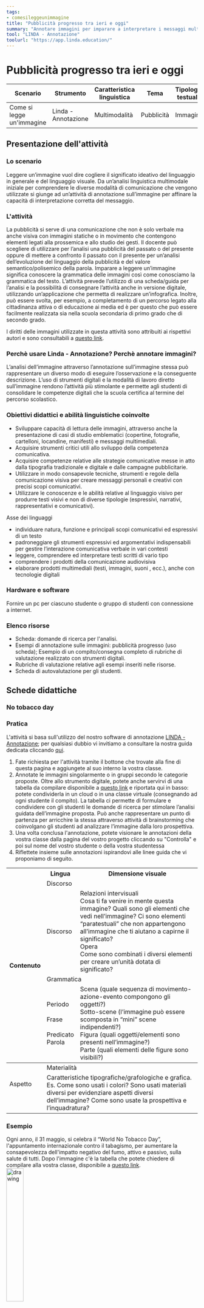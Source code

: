 ```yaml
---
tags: 
- comesileggeunimmagine
title: "Pubblicità progresso tra ieri e oggi"
summary: "Annotare immagini per imparare a interpretare i messaggi multimodali"
tool: "LINDA - Annotazione"
toolurl: "https://app.linda.education/"
---
```

# Pubblicità progresso tra ieri e oggi

<table><thead><tr><th>Scenario</th><th>Strumento</th><th>Caratteristica linguistica</th><th>Tema</th><th>Tipologia testuale</th><th>Tempo stimato</th><th>Destinatari</th><th>BES/Difficoltà</th></tr></thead><tbody><tr><td>Come si legge un'immagine</td><td>Linda - Annotazione</td><td>Multimodalità</td><td>Pubblicità</td><td>Immagini</td><td>1h30</td><td>Triennio SS2</td><td>🟢</td></tr></tbody></table>

## Presentazione dell'attività

<div class="accordion">

### Lo scenario 
Leggere un’immagine vuol dire cogliere il significato ideativo del linguaggio in generale e del linguaggio visuale. Da un’analisi linguistica multimodale iniziale per comprendere le diverse modalità di comunicazione che vengono utilizzate si giunge ad un’attività di annotazione sull’immagine per affinare la capacità di interpretazione corretta del messaggio. 

### L'attività
La pubblicità si serve di una comunicazione che non è solo verbale ma anche visiva con immagini statiche o in movimento che contengono elementi legati alla prossemica e allo studio dei gesti. Il docente può scegliere di utilizzare per l’analisi una pubblicità del passato o del presente oppure di mettere a confronto il passato con il presente per un’analisi dell’evoluzione del linguaggio della pubblicità e del valore semantico/polisemico della parola. Imparare a leggere un’immagine significa conoscere la grammatica delle immagini così come conosciamo la grammatica del testo. 
L’attività prevede l’utilizzo di una scheda/guida per l’analisi e la possibilità di consegnare l’attività anche in versione digitale, utilizzando un’applicazione che permetta di realizzare un’infografica. Inoltre, può essere svolta, per esempio, a completamento di un percorso legato alla cittadinanza attiva o di educazione ai media ed è per questo che può essere facilmente realizzata sia nella scuola secondaria di primo grado che di secondo grado.

I diritti delle immagini utilizzate in questa attività sono attribuiti ai rispettivi autori e sono consultabili a <a href="https://docs.google.com/document/d/1jrNlFpo6AR_iGnRX2DD4suMXkiM8CUP7o_c2IcbjQH8/edit?usp=sharing" target="_blank">questo link</a>.

<div class="accordion-panel">
<h3 class="accordion-header">Perchè usare Linda - Annotazione? Perchè annotare immagini?</h3>
<div class="accordion-body">
L’analisi dell’immagine attraverso l’annotazione sull’immagine stessa può rappresentare un diverso modo di eseguire l’osservazione e la conseguente descrizione. L’uso di strumenti digitali e la modalità di lavoro diretto sull’immagine rendono l’attività più stimolante e permette agli studenti di consolidare le competenze digitali che la scuola certifica al termine del percorso scolastico. 

</div>
</div>

<div class="accordion-panel">
<h3 class="accordion-header">Obiettivi didattici e abilità linguistiche coinvolte</h3>
<div class="accordion-body">
<ul>
<li>Sviluppare capacità di lettura delle immagini, attraverso anche la presentazione di casi di studio emblematici  (copertine, fotografie, cartelloni, locandine, manifesti) e messaggi multimediali.</li>
<li>Acquisire strumenti critici utili allo sviluppo della competenza comunicativa. </li>
<li>Acquisire competenze relative alle strategie comunicative messe in atto dalla tipografia tradizionale e digitale e dalle campagne pubblicitarie.</li>
<li>Utilizzare in modo consapevole tecniche, strumenti e regole della comunicazione visiva per creare messaggi personali e creativi con precisi scopi comunicativi.</li>
<li>Utilizzare le conoscenze e le abilità relative al linguaggio visivo per produrre testi visivi e non di diverse tipologie (espressivi, narrativi, rappresentativi e comunicativi).</li> 
</ul>
Asse dei linguaggi
<ul>
<li>individuare natura, funzione e principali scopi comunicativi ed espressivi di un testo</li>
<li>padroneggiare gli strumenti espressivi ed argomentativi indispensabili per gestire l’interazione comunicativa verbale in vari contesti</li>
<li>leggere, comprendere ed interpretare testi scritti di vario tipo</li>
<li>comprendere i prodotti della comunicazione audiovisiva</li> 
<li>elaborare prodotti multimediali (testi, immagini, suoni , ecc.), anche con tecnologie digitali</li>
</ul>

</div>
</div>

<div class="accordion-panel">
<h3 class="accordion-header">Hardware e software</h3>
<div class="accordion-body">

Fornire un pc per ciascuno studente o gruppo di studenti con connessione a internet.

</div>
</div>

<div class="accordion-panel">
<h3 class="accordion-header">Elenco risorse</h3>
<div class="accordion-body">
<ul>
<li>Scheda: domande di ricerca per l'analisi.</li>
<li>Esempi di annotazione sulle immagini: pubblicità progresso (uso scheda); Esempio di un compito/consegna completo di rubriche di valutazione realizzato con strumenti digitali.</li>
<li>Rubriche di valutazione relative agli esempi inseriti nelle risorse.</li>
<li>Scheda di autovalutazione per gli studenti. </li>
</div>
</div>

## Schede didattiche

<div class="accordion-panel">
<h3 class="accordion-header">No tobacco day</h3>
<div class="accordion-body">

### Pratica

L'attività si basa sull'utilizzo del nostro software di annotazione <a href="https://app.linda.education/" target="_blank">LINDA - Annotazione</a>; per qualsiasi dubbio vi invitiamo a consultare la nostra guida dedicata cliccando <a href="https://linda.education/strumenti/#lindannotazione" target="_blank">qui</a>. 

1. Fate richiesta per l'attività tramite il bottone che trovate alla fine di questa pagina e aggiungete al suo interno la vostra classe. 
2. Annotate le immagini singolarmente o in gruppi secondo le categorie proposte. Oltre allo strumento digitale, potete anche servirvi di una tabella da compilare disponibile a <a href="https://docs.google.com/document/d/1MpGegRVoh2OVjlKU5Y7W5BIa-2LIyoPFf5pstnrUiBE/edit?usp=sharing" target="_blank">questo link</a> e riportata qui in basso: potete condividerla in un cloud o in una classe virtuale (consegnando ad ogni studente il compito). La tabella ci permette di formulare e condividere con gli studenti le domande di ricerca per stimolare l’analisi guidata dell’immagine proposta. Può anche rappresentare un punto di partenza per arricchire la stessa attraverso attività di brainstorming che coinvolgano gli studenti ad analizzare l’immagine dalla loro prospettiva.
3. Una volta conclusa l'annotazione, potete visionare le annotazioni della vostra classe dalla pagina del vostro progetto cliccando su "Controlla" e poi sul nome del vostro studente o della vostra studentessa
4. Riflettete insieme sulle annotazioni ispirandovi alle linee guida che vi proponiamo di seguito.

<table><thead><tr><th rowspan="5">Contenuto</th><th>Lingua</th><th>Dimensione visuale</th></tr><tr><td colspan="2">Discorso</td></tr><tr><td>Discorso</td><td>Relazioni intervisuali<br>Cosa ti fa venire in mente questa immagine? Quali sono gli elementi che vedi nell’immagine? Ci sono elementi “paratestuali” che non appartengono all’immagine che ti aiutano a capirne il significato?<br>Opera<br>Come sono combinati i diversi elementi per creare un’unità dotata di significato?</td></tr><tr><td colspan="2">Grammatica</td></tr><tr><td>Periodo<br> <br>Frase<br> <br>Predicato<br>  Parola</td><td>Scena (quale sequenza di movimento-azione-evento compongono gli oggetti?)<br>Sotto-scene (l’immagine può essere scomposta in “mini” scene indipendenti?)<br>Figura (quali oggetti/elementi sono presenti nell’immagine?)<br>Parte (quali elementi delle figure sono visibili?)</td></tr></thead><tbody><tr><td rowspan="2">Aspetto<br><br></td><td colspan="2">Materialità</td></tr><tr><td colspan="2">Caratteristiche tipografiche/grafologiche e grafica.<br>Es. Come sono usati i colori? Sono usati materiali diversi per evidenziare aspetti diversi dell’immagine? Come sono usate la prospettiva e l’inquadratura?</td></tr></tbody></table>

### Esempio
Ogni anno, il 31 maggio, si celebra il “World No Tobacco Day”, l'appuntamento internazionale contro il tabagismo, per aumentare la consapevolezza dell'impatto negativo del fumo, attivo e passivo, sulla salute di tutti. Dopo l'immagine c'è la tabella che potete chiedere di compilare alla vostra classe, disponibile a <a href="https://docs.google.com/document/d/1MpGegRVoh2OVjlKU5Y7W5BIa-2LIyoPFf5pstnrUiBE/edit?usp=sharing" target="_blank">questo link</a>.
<img src="/visual/come-si-legge-un-immagine/pubblicità-progresso-1.jpg" alt="drawing" width="30%" class="center_image"/>
<table><thead><tr><th rowspan="5">Contenuto</th><th>Lingua</th><th>Dimensione visuale</th></tr><tr><td colspan="2">Discorso</td></tr><tr><td>Discorso</td><td>Relazioni intervisuali<br>L’immagine porta subito all’idea del deterioramento, dello sgretolarsi, del consumarsi, del ridurre in polvere, dell’annientamento che potrebbe significare “scomparsa”.<br>Nell’immagine sono presenti due elementi dominanti: i polmoni e il fumo delle sigarette. Entrambi proposti nella fase già avanzata del deterioramento.<br>La scelta del barattolo, chiuso ermeticamente, può rappresentare la scelta di chi non intende smettere, che si intrappola da solo, in un vortice senza via d’uscita.<br>L’immagine presenta tanti elementi ricchi di significato e ciascuno sembra aver un ruolo: il barattolo rappresenta la trappola, i polmoni consumati mostrano che si va verso la fine e il fumo, che offusca tutto, annerisce, porta all’oscurità. Anche le parole scritte hanno il loro valore: invitano alla riflessione.</td></tr><tr><td colspan="2">Grammatica</td></tr><tr><td>Periodo<br> <br> Frase<br> <br>Predicato<br> <br> Parola</td><td>ScenaGli oggetti, il barattolo e il suo contenuto.<br>  Sotto-scena  Ciò che resta di una sigaretta, di tante             sigarette e la loro conseguenza.<br>FiguraUn barattolo con il coperchio ben chiuso.I polmoni consumati dal fumo.Il fumo delle sigarette.Le cicche di sigarette. <br>Parte Invito a scegliere la salute.</td></tr></thead><tbody><tr><td rowspan="2">Aspetto<br><br></td><td colspan="2">Materialità</td></tr><tr><td colspan="2">Caratteristiche tipografiche/grafologiche e grafica.<br>Colori forti, scuri per far presagire il peggio.<br>Il nero da associare al funereo (morte).<br>Il rosso scuro con chiazze fortemente nere dei polmoni, per mostrare il decadimento dell’organo.<br>L’azzurro “Scegli la salute” che si contrappone al nero del “No Tabacco”.<br>Inquadratura frontale, con la visione del riflesso, per rendere l’immagine ancora più forte, capace di colpire subito l’occhio. </td></tr></tbody></table>

### Restituzione/riflessione guidata
Come pensi di comunicare l’idea di una vita sana che faccia bene alle persone e al pianeta? Come far capire che il fumo fa male e che ancora oggi la percentuale dei fumatori risulta troppo alta soprattutto tra le donne? E vogliamo parlare della plastica? Ormai siamo così schiavi di questo materiale che non riusciamo a farne a meno. 
Ma le immagini, quelle forti, quelle dove anche semplici parole, inserite nel contesto, possono fare la differenza, secondo te aiutano? 
L’analisi, l’interpretazione e l’annotazione sono, dunque, solo il punto di partenza della nostra riflessione.

### Rubric di valutazione
<table><thead><tr><th>CATEGORIA</th><th>A	Avanzato</th><th>B	Medio</th><th>C	Essenziale</th><th>D	Parziale</th></tr></thead><tbody><tr><td>Analisi del significato ideativo</td><td>Analisi completa e ben strutturata del discorso e dell'aspetto in generale dell'immagine proposta.</td><td>Analisi alquanto completa del discorso e dell'aspetto in generale dell'immagine proposta.</td><td>Analisi parzialmente completa del discorso e dell'aspetto in generale dell'immagine proposta.</td><td>Analisi non completa del discorso e dell'aspetto in generale dell'immagine proposta.</td></tr><tr><td>Analisi del significato visuale</td><td>Dettagli e particolari analizzati con cura, mostrando di saper ricercare in modo autonomo le informazioni. Capacità  di motivare la scelta dell'autore conoscendo il testo narrativo e il film.</td><td>Analisi dettagliata e capacità  di saper ricercare in modo alquanto autonomo le informazioni. Riesce a motivare la scelta dell'autore mostrando di conoscere il testo narrativo e il film.</td><td>Analisi sintetica. Poche informazioni. Mostra di non conoscere bene il testo narrativo e il film.</td><td>Analisi frammentaria e non completa. Poca o nessuna conoscenza approfondita del testo narrativo e del film.</td></tr><tr><td>Capacità di fornire interpretazione personale</td><td>Capacità  di interpretare in forma personale l'immagine cogliendo gli aspetti sotto punti di vista diversi.</td><td>Capacità  di interpretare l'immagine cogliendone i diversi aspetti.</td><td>Capacità  di interpretare l'immagine cogliendone gli aspetti essenziali.</td><td>Solo se guidato riesce ad interpretare l'immagine cogliendo solo gli aspetti essenziali.</td></tr><tr><td>Uso del lessico</td><td>Uso corretto del lessico specifico e dei sinonimi sia nella scheda di analisi che durante l'argomentazione dell'attività  svolta.</td><td>Si esprime in modo chiaro, utilizzando termini appropriati sia nella scheda di analisi che durante l'argomentazione dell'attività svolta.</td><td>Permane un utilizzo impreciso della terminologia (che si evince sia dalla scheda che dall'argomentazione). Solo su sollecitazione del docente è in grado di autocorreggersi.</td><td>Utilizza termini non sempre adeguati al contesto (sia nella scheda che nell'argomentazione). Solo guidato dal docente comprende il significato dell'attività.</td></tr><tr><td>Capacità  di argomentazione</td><td>Argomenta in maniera chiara e convincente le proprie tesi, problematizzando autonomamente le nozioni.</td><td>Argomenta in modo chiaro, motivando le proprie tesi. Se interrogato, problematizza le nozioni.</td><td>Argomenta le proprie tesi in modo autonomo, ma se interrogato fatica a problematizzare le nozioni.</td><td>Fatica ad argomentare in modo sufficientemente esaustivo se non guidato dal docente.</td></tr><tr><td>Uso dell’applicativo</td><td>Sa utilizzare in maniera autonoma lo strumento digitale ed è in grado di organizzare e svolgere l’attività valorizzando il compito assegnato. (rimodulato)</td><td>Sa utilizzare in maniera alquanto autonoma l’applicativo e riesce a svolgere il compito assegnato. </td><td>Mostra di saper utilizzare in maniera non del tutto autonoma l’applicativo e guidato riesce a svolgere il  compito assegnato. </td><td>Mostra di non saper utilizzare in maniera  autonoma l’applicazione e solo se guidato riesce a svolgere il  compito assegnato.</td></tr><tr><td>Gestione e consegna del compito</td><td>Riesce ad individuare soluzioni alternative nel caso di problematiche durante la costruzione del compito che consegna nei tempi previsti.</td><td>Non riesce in modo completamente autonomo ad individuare soluzioni alternative nel caso di problematiche durante la costruzione del compito che consegna a fatica nei tempi previsti.</td><td>Difficilmente riesce ad individuare soluzioni alternative nel caso di problematiche durante la costruzione del compito che consegna con un lieve ritardo.</td><td>Non riesce ad individuare soluzioni alternative nel caso di problematiche durante la costruzione del compito che consegna con  ritardo.</td></tr><tr><td>Ricerca<br>e organizzazione<br>delle risorse Web</td><td>Sa esplorare le risorse fornite, ricercarne di<br>ulteriori in modo autonomo<br>citando le fonti e organizzare coerentemente le informazioni.</td><td>Sa esplorare le risorse fornite, guidato riesce a ricercarne di ulteriori<br>citando le fonti, e organizzare le informazioni.</td><td>Guidato riesce ad esplorare bene le risorse fornite e  a ricercarne ulteriori<br>citando le fonti, e organizzare, anche se in maniera confusionaria, le informazioni.</td><td>Solo guidato riesce ad esplorare le risorse fornite e  a ricercarne ulteriori.</td></tr></tbody></table>

</div>
</div>
<a href="https://forms.gle/DVAP21xb4D9Jc4ud7" class="form_button" target="_blank">Vuoi fare l'attività? Clicca qui per richiederla!</a>

